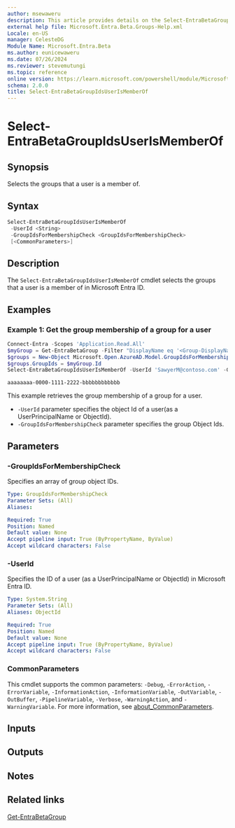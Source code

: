 ```yaml
---
author: msewaweru
description: This article provides details on the Select-EntraBetaGroupIdsUserIsMemberOf command.
external help file: Microsoft.Entra.Beta.Groups-Help.xml
Locale: en-US
manager: CelesteDG
Module Name: Microsoft.Entra.Beta
ms.author: eunicewaweru
ms.date: 07/26/2024
ms.reviewer: stevemutungi
ms.topic: reference
online version: https://learn.microsoft.com/powershell/module/Microsoft.Entra.Beta/Select-EntraBetaGroupIdsUserIsMemberOf
schema: 2.0.0
title: Select-EntraBetaGroupIdsUserIsMemberOf
---
```


# Select-EntraBetaGroupIdsUserIsMemberOf

## Synopsis

Selects the groups that a user is a member of.

## Syntax

```powershell
Select-EntraBetaGroupIdsUserIsMemberOf
 -UserId <String>
 -GroupIdsForMembershipCheck <GroupIdsForMembershipCheck>
 [<CommonParameters>]
```

## Description

The `Select-EntraBetaGroupIdsUserIsMemberOf` cmdlet selects the groups that a user is a member of in Microsoft Entra ID.

## Examples

### Example 1: Get the group membership of a group for a user

```powershell
Connect-Entra -Scopes 'Application.Read.All'
$myGroup = Get-EntraBetaGroup -Filter "DisplayName eq '<Group-DisplayName>'"
$groups = New-Object Microsoft.Open.AzureAD.Model.GroupIdsForMembershipCheck
$groups.GroupIds = $myGroup.Id
Select-EntraBetaGroupIdsUserIsMemberOf -UserId 'SawyerM@contoso.com' -GroupIdsForMembershipCheck $groups
```

```Output
aaaaaaaa-0000-1111-2222-bbbbbbbbbbbb
```

This example retrieves the group membership of a group for a user.

- `-UserId` parameter specifies the object Id of a user(as a UserPrincipalName or ObjectId).
- `-GroupIdsForMembershipCheck` parameter specifies the group Object Ids.

## Parameters

### -GroupIdsForMembershipCheck

Specifies an array of group object IDs.

```yaml
Type: GroupIdsForMembershipCheck
Parameter Sets: (All)
Aliases:

Required: True
Position: Named
Default value: None
Accept pipeline input: True (ByPropertyName, ByValue)
Accept wildcard characters: False
```

### -UserId

Specifies the ID of a user (as a UserPrincipalName or ObjectId) in Microsoft Entra ID.

```yaml
Type: System.String
Parameter Sets: (All)
Aliases: ObjectId

Required: True
Position: Named
Default value: None
Accept pipeline input: True (ByPropertyName, ByValue)
Accept wildcard characters: False
```

### CommonParameters

This cmdlet supports the common parameters: `-Debug`, `-ErrorAction`, `-ErrorVariable`, `-InformationAction`, `-InformationVariable`, `-OutVariable`, `-OutBuffer`, `-PipelineVariable`, `-Verbose`, `-WarningAction`, and `-WarningVariable`. For more information, see [about_CommonParameters](https://go.microsoft.com/fwlink/?LinkID=113216).

## Inputs

## Outputs

## Notes

## Related links

[Get-EntraBetaGroup](Get-EntraBetaGroup.md)
